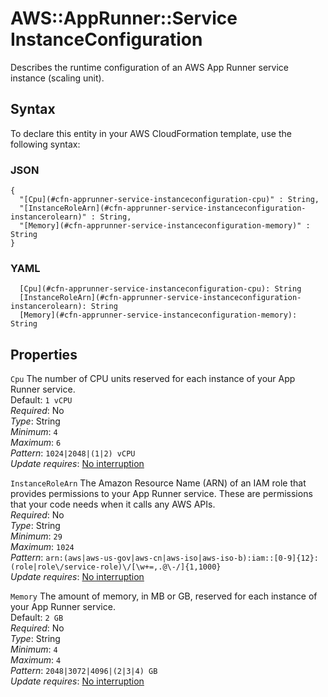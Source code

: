 # AWS::AppRunner::Service InstanceConfiguration<a name="aws-properties-apprunner-service-instanceconfiguration"></a>

Describes the runtime configuration of an AWS App Runner service instance \(scaling unit\)\.

## Syntax<a name="aws-properties-apprunner-service-instanceconfiguration-syntax"></a>

To declare this entity in your AWS CloudFormation template, use the following syntax:

### JSON<a name="aws-properties-apprunner-service-instanceconfiguration-syntax.json"></a>

```
{
  "[Cpu](#cfn-apprunner-service-instanceconfiguration-cpu)" : String,
  "[InstanceRoleArn](#cfn-apprunner-service-instanceconfiguration-instancerolearn)" : String,
  "[Memory](#cfn-apprunner-service-instanceconfiguration-memory)" : String
}
```

### YAML<a name="aws-properties-apprunner-service-instanceconfiguration-syntax.yaml"></a>

```
  [Cpu](#cfn-apprunner-service-instanceconfiguration-cpu): String
  [InstanceRoleArn](#cfn-apprunner-service-instanceconfiguration-instancerolearn): String
  [Memory](#cfn-apprunner-service-instanceconfiguration-memory): String
```

## Properties<a name="aws-properties-apprunner-service-instanceconfiguration-properties"></a>

`Cpu` <a name="cfn-apprunner-service-instanceconfiguration-cpu"></a>
The number of CPU units reserved for each instance of your App Runner service\.  
Default: `1 vCPU`  
_Required_: No  
_Type_: String  
_Minimum_: `4`  
_Maximum_: `6`  
_Pattern_: `1024|2048|(1|2) vCPU`  
_Update requires_: [No interruption](https://docs.aws.amazon.com/AWSCloudFormation/latest/UserGuide/using-cfn-updating-stacks-update-behaviors.html#update-no-interrupt)

`InstanceRoleArn` <a name="cfn-apprunner-service-instanceconfiguration-instancerolearn"></a>
The Amazon Resource Name \(ARN\) of an IAM role that provides permissions to your App Runner service\. These are permissions that your code needs when it calls any AWS APIs\.  
_Required_: No  
_Type_: String  
_Minimum_: `29`  
_Maximum_: `1024`  
_Pattern_: `arn:(aws|aws-us-gov|aws-cn|aws-iso|aws-iso-b):iam::[0-9]{12}:(role|role\/service-role)\/[\w+=,.@\-/]{1,1000}`  
_Update requires_: [No interruption](https://docs.aws.amazon.com/AWSCloudFormation/latest/UserGuide/using-cfn-updating-stacks-update-behaviors.html#update-no-interrupt)

`Memory` <a name="cfn-apprunner-service-instanceconfiguration-memory"></a>
The amount of memory, in MB or GB, reserved for each instance of your App Runner service\.  
Default: `2 GB`  
_Required_: No  
_Type_: String  
_Minimum_: `4`  
_Maximum_: `4`  
_Pattern_: `2048|3072|4096|(2|3|4) GB`  
_Update requires_: [No interruption](https://docs.aws.amazon.com/AWSCloudFormation/latest/UserGuide/using-cfn-updating-stacks-update-behaviors.html#update-no-interrupt)
